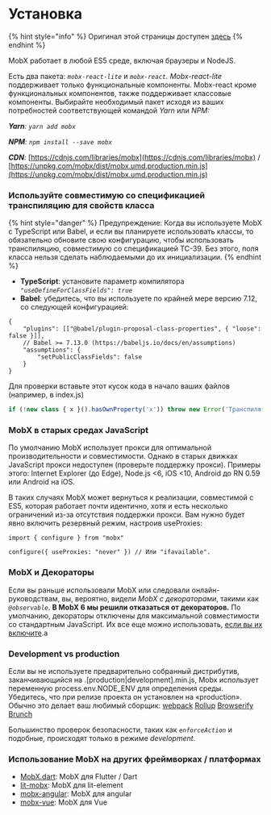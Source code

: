 # Установка

{% hint style="info" %}
Оригинал этой страницы доступен [здесь](https://mobx.js.org/installation.html)
{% endhint %}

MobX работает в любой ES5 среде, включая браузеры и NodeJS.

Есть два пакета: _`mobx-react-lite`_ и _`mobx-react`_. _Mobx-react-lite_ поддерживает только функциональные компоненты. Mobx-react кроме функциональных компонентов, также поддерживает классовые компоненты. Выбирайте необходимый пакет исходя из ваших потребностей соответствующей командой _Yarn_ или _NPM:_

_**Yarn**: `yarn add mobx`_

_**NPM**: `npm install --save mobx`_

_**CDN**:_ [https://cdnjs.com/libraries/mobx](https://cdnjs.com/libraries/mobx) / [https://unpkg.com/mobx/dist/mobx.umd.production.min.js](https://unpkg.com/mobx/dist/mobx.umd.production.min.js)

### Используйте совместимую со спецификацией транспиляцию для свойств класса

{% hint style="danger" %}
Предупреждение: Когда вы используете MobX с TypeScript или Babel, и если вы планируете использовать классы, то обязательно обновите свою конфигурацию, чтобы использовать транспиляцию, совместимую со спецификацией TC-39. Без этого, поля класса нельзя сделать наблюдаемыми до их инициализации.
{% endhint %}

* **TypeScript**: установите параметр компилятора _`"useDefineForClassFields": true`_
* **Babel**: убедитесь, что вы используете по крайней мере версию 7.12, со следующей конфигурацией:

```
{
    "plugins": [["@babel/plugin-proposal-class-properties", { "loose": false }]],
    // Babel >= 7.13.0 (https://babeljs.io/docs/en/assumptions)
    "assumptions": {
        "setPublicClassFields": false
    }
}
```

Для проверки вставьте этот кусок кода в начало ваших файлов (например, в index.js)

```javascript
if (!new class { x }().hasOwnProperty('x')) throw new Error('Транспилятор настроен некорректно');
```

### MobX в старых средах JavaScript <a href="#mobx-on-older-javascript-environments" id="mobx-on-older-javascript-environments"></a>

По умолчанию MobX использует прокси для оптимальной производительности и совместимости. Однако в старых движках JavaScript прокси недоступен (проверьте поддержку прокси). Примеры этого: Internet Explorer (до Edge), Node.js <6, iOS <10, Android до RN 0.59 или Android на iOS.

В таких случаях MobX может вернуться к реализации, совместимой с ES5, которая работает почти идентично, хотя и есть несколько ограничений из-за отсутствия поддержки прокси. Вам нужно будет явно включить резервный режим, настроив useProxies:

```
import { configure } from "mobx"

configure({ useProxies: "never" }) // Или "ifavailable".
```

### MobX и Декораторы

Если вы раньше использовали MobX или следовали онлайн-руководствам, вы, вероятно, видели _MobX с декораторами_, такими как _`@observable`_. **В MobX 6 мы решили отказаться от декораторов.** По умолчанию, декораторы отключены для максимальной совместимости со стандартным JavaScript. Их все еще можно использовать, [если вы их включите](../tonkaya-nastroika/vklyuchenie-dekoratorov.md).а

### Development vs production

Если вы не используете предварительно собранный дистрибутив, заканчивающийся на .\[production|development].min.js, Mobx использует переменную process.env.NODE\_ENV для определения среды. Убедитесь, что при релизе проекта он установлен на «production». Обычно это делает ваш любимый сборщик: [webpack](https://reactjs.org/docs/optimizing-performance.html#webpack) [Rollup](https://reactjs.org/docs/optimizing-performance.html#rollup) [Browserify](https://reactjs.org/docs/optimizing-performance.html#browserify) [Brunch](https://reactjs.org/docs/optimizing-performance.html#brunch)

Большинство проверок безопасности, таких как _`enforceAction`_ и подобные, происходят только в режиме _development_.

### Использование MobX на других фреймворках / платформах

* [MobX.dart](https://mobx.netlify.app): MobX для Flutter / Dart
* [lit-mobx](https://github.com/adobe/lit-mobx): MobX для lit-element
* [mobx-angular](https://github.com/mobxjs/mobx-angular): MobX для angular
* [mobx-vue](https://github.com/mobxjs/mobx-vue): MobX для Vue
